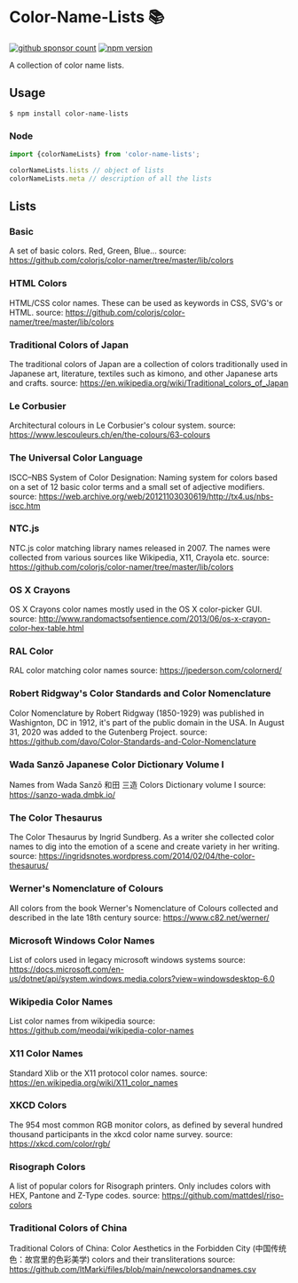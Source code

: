 # Color-Name-Lists 📚

[![github sponsor count](https://img.shields.io/github/sponsors/meodai)](https://github.com/sponsors/meodai)
[![npm version](https://img.shields.io/npm/v/color-name-lists.svg)](https://www.npmjs.com/package/color-name-lists)

A collection of color name lists.

## Usage

```shell
$ npm install color-name-lists
```

### Node

```js
import {colorNameLists} from 'color-name-lists';

colorNameLists.lists // object of lists
colorNameLists.meta // description of all the lists
```

## Lists

### Basic

A set of basic colors. Red, Green, Blue...
source: https://github.com/colorjs/color-namer/tree/master/lib/colors

### HTML Colors

HTML/CSS color names. These can be used as keywords in CSS, SVG's or HTML.
source: https://github.com/colorjs/color-namer/tree/master/lib/colors

### Traditional Colors of Japan

The traditional colors of Japan are a collection of colors traditionally used in Japanese art, literature, textiles such as kimono, and other Japanese arts and crafts.
source: https://en.wikipedia.org/wiki/Traditional_colors_of_Japan

### Le Corbusier

Architectural colours in Le Corbusier's colour system.
source: https://www.lescouleurs.ch/en/the-colours/63-colours

### The Universal Color Language

ISCC–NBS System of Color Designation: Naming system for colors based on a set of 12 basic color terms and a small set of adjective modifiers.
source: https://web.archive.org/web/20121103030619/http://tx4.us/nbs-iscc.htm

### NTC.js

NTC.js color matching library names released in 2007. The names were collected from various sources like Wikipedia, X11, Crayola etc.
source: https://github.com/colorjs/color-namer/tree/master/lib/colors

### OS X Crayons

OS X Crayons color names mostly used in the OS X color-picker GUI.
source: http://www.randomactsofsentience.com/2013/06/os-x-crayon-color-hex-table.html

### RAL Color

RAL color matching color names
source: https://jpederson.com/colornerd/

### Robert Ridgway's Color Standards and Color Nomenclature

Color Nomenclature by Robert Ridgway (1850-1929) was published in Washignton, DC in 1912, it's part of the public domain in the USA. In August 31, 2020 was added to the Gutenberg Project.
source: https://github.com/davo/Color-Standards-and-Color-Nomenclature

### Wada Sanzō Japanese Color Dictionary Volume I

Names from Wada Sanzō 和田 三造 Colors Dictionary volume I
source: https://sanzo-wada.dmbk.io/

### The Color Thesaurus

The Color Thesaurus by Ingrid Sundberg. As a writer she collected color names to dig into the emotion of a scene and create variety in her writing.
source: https://ingridsnotes.wordpress.com/2014/02/04/the-color-thesaurus/

### Werner's Nomenclature of Colours

All colors from the book Werner's Nomenclature of Colours collected and described in the late 18th century
source: https://www.c82.net/werner/

### Microsoft Windows Color Names

List of colors used in legacy microsoft windows systems
source: https://docs.microsoft.com/en-us/dotnet/api/system.windows.media.colors?view=windowsdesktop-6.0

### Wikipedia Color Names

List color names from wikipedia
source: https://github.com/meodai/wikipedia-color-names

### X11 Color Names

Standard Xlib or the X11 protocol color names.
source: https://en.wikipedia.org/wiki/X11_color_names

### XKCD Colors

The 954 most common RGB monitor colors, as defined by several hundred thousand participants in the xkcd color name survey.
source: https://xkcd.com/color/rgb/

### Risograph Colors

A list of popular colors for Risograph printers. Only includes colors with HEX, Pantone and Z-Type codes.
source: https://github.com/mattdesl/riso-colors

### Traditional Colors of China

Traditional Colors of China: Color Aesthetics in the Forbidden City (中国传统色：故宫里的色彩美学) colors and their transliterations
source: https://github.com/ItMarki/files/blob/main/newcolorsandnames.csv
